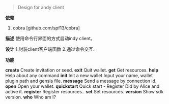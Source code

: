 > Design for andy client

**依赖**
1. cobra [github.com/spf13/cobra]

**描述**
使用命令行界面的方式启动indy client。

**设计**
1.封装client客户端函数
2.通过命令交互.

**功能**

  **create**    Create invitation or seed.
  **exit**        Quit wallet.
  **get**         Get resources.
  **help**        Help about any command
  **init**        Init a new wallet.Input your name, wallet plugin path and gensis file.
  **message**     Send a message by connection id.
  **open**        Open your wallet.
  **quickstart**  Quick start - Register Did by Alice and active it.
  **register**    Register resources..
  **set**         Set resources.
  **version**     Show sdk version.
  **who**         Who am I?


<!--stackedit_data:
eyJoaXN0b3J5IjpbNDU4ODE5NDc3LDEyMTQwOTI2MDZdfQ==
-->